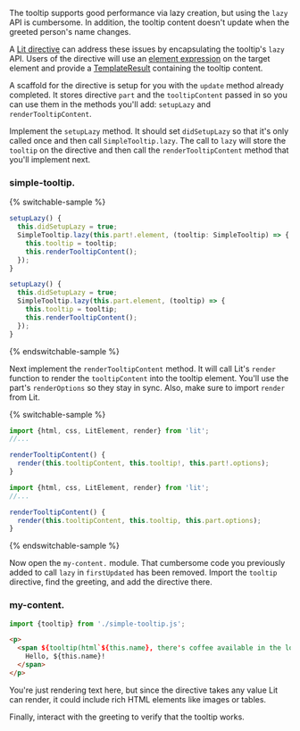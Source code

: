 The tooltip supports good performance via lazy creation, but using the
`lazy` API is cumbersome. In addition, the tooltip content
doesn't update when the greeted person's name changes.

A [Lit directive](https://lit.dev/docs/templates/custom-directives/) can address these issues by encapsulating the tooltip's `lazy`
API. Users of the directive will use an
[element expression](https://lit.dev/docs/templates/expressions/#element-expressions)
on the target element and provide a
[TemplateResult](https://lit.dev/docs/libraries/standalone-templates/#rendering-lit-html-templates)
containing the tooltip content.

A scaffold for the directive is setup for you with the `update`
method already completed. It stores directive `part` and the `tooltipContent`
passed in so you can use them in the methods you'll add: `setupLazy` and
`renderTooltipContent`.

Implement the `setupLazy` method. It should set `didSetupLazy`
so that it's only called once and then call `SimpleTooltip.lazy`. The call to
`lazy` will store the `tooltip` on the directive and then call the
`renderTooltipContent` method that you'll implement next.

### simple-tooltip.<ts-js></ts-js>

{% switchable-sample %}

```ts
setupLazy() {
  this.didSetupLazy = true;
  SimpleTooltip.lazy(this.part!.element, (tooltip: SimpleTooltip) => {
    this.tooltip = tooltip;
    this.renderTooltipContent();
  });
}
```

```js
setupLazy() {
  this.didSetupLazy = true;
  SimpleTooltip.lazy(this.part.element, (tooltip) => {
    this.tooltip = tooltip;
    this.renderTooltipContent();
  });
}
```

{% endswitchable-sample %}

Next implement the `renderTooltipContent` method. It will call Lit's
`render` function to render the `tooltipContent` into the tooltip element.
You'll use the part's `renderOptions` so they stay in sync. Also, make sure
to import `render` from Lit.

{% switchable-sample %}

```ts
import {html, css, LitElement, render} from 'lit';
//...

renderTooltipContent() {
  render(this.tooltipContent, this.tooltip!, this.part!.options);
}
```

```js
import {html, css, LitElement, render} from 'lit';
//...

renderTooltipContent() {
  render(this.tooltipContent, this.tooltip, this.part.options);
}
```

{% endswitchable-sample %}

Now open the <code>my-content.<ts-js></ts-js></code> module. That cumbersome
code you previously added to call `lazy` in `firstUpdated` has been removed.
Import the `tooltip` directive, find the greeting, and add the directive there.

### my-content.<ts-js></ts-js>
```ts
import {tooltip} from './simple-tooltip.js';
```

```html
<p>
  <span ${tooltip(html`${this.name}, there's coffee available in the lounge.`)}>
    Hello, ${this.name}!
  </span>
</p>
```

<aside class="info">You're just rendering text here, but since the directive
takes any value Lit can render, it could include rich HTML elements like images
or tables.</aside>

Finally, interact with the greeting to verify that the tooltip works.
